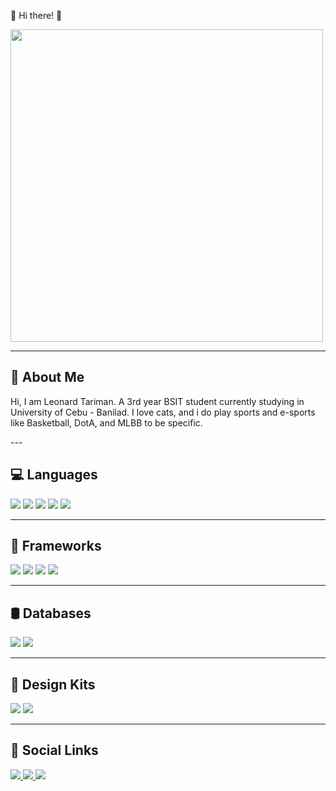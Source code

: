 🚀 Hi there! 👋  

<img src="https://github.com/user-attachments/assets/5211b712-c5aa-41f8-aefc-3a06c7a96ca1" width="500"/>  

---

## 📌 About Me  
<p>
  Hi, I am Leonard Tariman. A 3rd year BSIT student currently studying in University of Cebu - Banilad. I love cats, and i do play sports and e-sports like Basketball, DotA, and MLBB to be specific.
</p>
---

## 💻 Languages  
<p align="left">
  <img src="https://img.shields.io/badge/C%23-239120?style=for-the-badge&logo=c-sharp&logoColor=white"/>
  <img src="https://img.shields.io/badge/Java-ED8B00?style=for-the-badge&logo=java&logoColor=white"/>
  <img src="https://img.shields.io/badge/JavaScript-F7DF1E?style=for-the-badge&logo=javascript&logoColor=black"/>
  <img src="https://img.shields.io/badge/Kotlin-7F52FF?style=for-the-badge&logo=kotlin&logoColor=white"/>
  <img src="https://img.shields.io/badge/Python-3776AB?style=for-the-badge&logo=python&logoColor=white"/>
</p>

---

## 🚀 Frameworks  
<p align="left">
  <img src="https://img.shields.io/badge/.NET-512BD4?style=for-the-badge&logo=dotnet&logoColor=white"/>
  <img src="https://img.shields.io/badge/Node.js-43853D?style=for-the-badge&logo=node.js&logoColor=white"/>
  <img src="https://img.shields.io/badge/React-20232A?style=for-the-badge&logo=react&logoColor=61DAFB"/>
  <img src="https://img.shields.io/badge/Robot-000000?style=for-the-badge&logo=robotframework&logoColor=white"/>
</p>

---

## 🛢️ Databases  
<p align="left">
  <img src="https://img.shields.io/badge/MySQL-4479A1?style=for-the-badge&logo=mysql&logoColor=white"/>
  <img src="https://img.shields.io/badge/MongoDB-47A248?style=for-the-badge&logo=mongodb&logoColor=white"/>
</p>

---

## 🎨 Design Kits  
<p align="left">
  <img src="https://img.shields.io/badge/Canva-00C4CC?style=for-the-badge&logo=canva&logoColor=white"/>
  <img src="https://img.shields.io/badge/Figma-F24E1E?style=for-the-badge&logo=figma&logoColor=white"/>
</p>

---

## 🔗 Social Links  
<p align="left">
  <a href="https://www.facebook.com/leonaaaaard" target="_blank">
    <img src="https://img.shields.io/badge/Facebook-1877F2?style=for-the-badge&logo=facebook&logoColor=white"/>
  </a>
  <a href="https://www.instagram.com/yunaaaard_/" target="_blank">
    <img src="https://img.shields.io/badge/Instagram-E4405F?style=for-the-badge&logo=instagram&logoColor=white"/>
  </a>
  <a href="https://open.spotify.com/user/31fgweu34glpl2twxctda5wbylr4?si=2423c7e460de4a7b" target="_blank">
    <img src="https://img.shields.io/badge/Spotify-1DB954?style=for-the-badge&logo=spotify&logoColor=white"/>
  </a>
</p>
